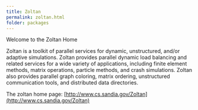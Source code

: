 ```yaml
---
title: Zoltan
permalink: zoltan.html
folder: packages
---
```


Welcome to the Zoltan Home

Zoltan is a toolkit of parallel services for dynamic, unstructured, and/or adaptive simulations. Zoltan provides parallel dynamic load balancing and related services for a wide variety of applications, including finite element methods, matrix operations, particle methods, and crash simulations. Zoltan also provides parallel graph coloring, matrix ordering, unstructured communication tools, and distributed data directories.

The zoltan home page: [http://www.cs.sandia.gov/Zoltan](http://www.cs.sandia.gov/Zoltan)